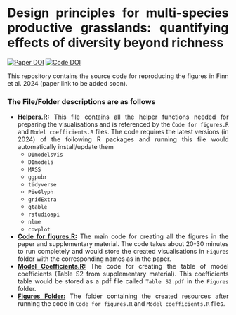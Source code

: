 
<!-- README.md is generated from README.Rmd. Please edit that file -->

# Design principles for multi-species productive grasslands: quantifying effects of diversity beyond richness

<style>
body {
text-align: justify}
</style>
<!-- badges: start -->

[![Paper
DOI](https://img.shields.io/badge/Paper_DOI-To_be_added_soon-green)]()
[![Code
DOI](https://img.shields.io/badge/Code_DOI-10.5281/zenodo.10953302-blue)](https://zenodo.org/doi/10.5281/zenodo.10953302)
<!-- badges: end -->

This repository contains the source code for reproducing the figures in
Finn et al. 2024 (paper link to be added soon).

### The File/Folder descriptions are as follows

- <u>**Helpers.R:**</u> This file contains all the helper functions
  needed for preparing the visualisations and is referenced by the
  `Code for figures.R` and `Model coefficients.R` files. The code
  requires the latest versions (in 2024) of the following R packages and
  running this file would automatically install/update them
  - `DImodelsVis`
  - `DImodels`
  - `MASS`
  - `ggpubr`
  - `tidyverse`
  - `PieGlyph`
  - `gridExtra`
  - `gtable`
  - `rstudioapi`
  - `nlme`
  - `cowplot`
- <u>**Code for figures.R:**</u> The main code for creating all the
  figures in the paper and supplementary material. The code takes about
  20-30 minutes to run completely and would store the created
  visualisations in `Figures` folder with the corresponding names as in
  the paper.
- <u>**Model Coefficients.R:**</u> The code for creating the table of
  model coefficients (Table S2 from supplementary material). This
  coefficients table would be stored as a pdf file called `Table S2.pdf`
  in the `Figures` folder.
- <u>**Figures Folder:**</u> The folder containing the created resources
  after running the code in `Code for figures.R` and
  `Model coefficients.R` files.
